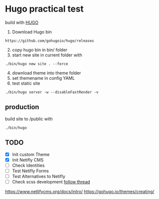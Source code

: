 # Hugo practical test
build with [HUGO](https://gohugo.io/)


1. Download Hugo bin
```
https://github.com/gohugoio/hugo/releases
```
2. copy hugo bin in bin/ folder
3. start new site in current folder with 
```
./bin/hugo new site . --force
```
4. download theme into theme folder
5. set themename in config YAML
6. test static site
```
./bin/hugo server -w --disableFastRender -v
```

## production
build site to /public with
```
./bin/hugo 
```

## TODO

- [x] Init custom Theme
- [x] Init Netifly CMS
- [ ] Check Identities
- [ ] Test Netifly Forms
- [ ] Test Alternatives to Netifly
- [ ] Check scss development [follow thread](https://discourse.gohugo.io/t/sass-autoreload/14702)

https://www.netlifycms.org/docs/intro/
https://gohugo.io/themes/creating/
